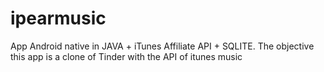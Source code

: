 # ipearmusic
App Android native in JAVA + iTunes Affiliate API + SQLITE.
The objective this app is a clone of Tinder with the API of itunes music
